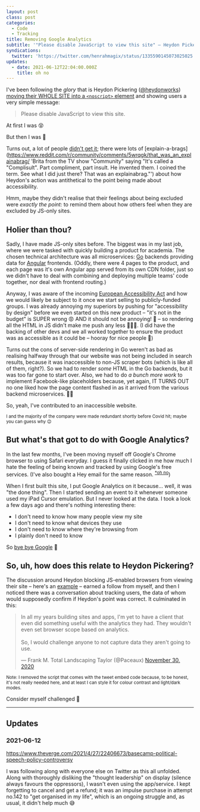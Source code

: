 ```yaml
---
layout: post
class: post
categories:
  - Code
  - Tracking
title: Removing Google Analytics
subtitle: '"Please disable JavaScript to view this site" – Heydon Pickering'
syndications:
  twitter: 'https://twitter.com/henrahmagix/status/1335590145073025025'
updates:
  - date: 2021-06-12T22:04:00.000Z
    title: oh no
---
```


I've been following the _glory_ that is Heydon Pickering ([@heydonworks](https://twitter.com/heydonworks)) [moving their WHOLE SITE into a `<noscript>` element](https://twitter.com/heydonworks/status/1332620108129312768) and showing users a very simple message:

>Please disable JavaScript to view this site.

At first I was 😵

But then I was 🙌

Turns out, a lot of people [didn't get it](https://twitter.com/heydonworks/status/1334064737332629505); there were lots of [explain-a-brags](https://www.reddit.com/r/community/comments/5wrqgk/that_was_an_explainabrag/ 'Brita from the TV show "Community" saying "It's called a "Complisult". Part compliment, part insult. He invented them. I coined the term. See what I did just there? That was an explainabrag."') about how Heydon's action was antithetical to the point being made about accessibility.

Hmm, maybe they didn't realise that their feelings about being excluded were _exactly the point:_ to remind them about how others feel when they are excluded by JS-only sites.

## Holier than thou?

Sadly, I have made JS-only sites before. The biggest was in my last job, where we were tasked with quickly building a product for academia. The chosen technical architecture was all microservices: [Go](https://golang.org) backends providing data for [Angular](https://angular.io/) frontends. (Oddly, there were 4 pages to the product, and each page was it's own Angular app served from its own CDN folder, just so we didn't have to deal with combining and deploying multiple teams' code together, nor deal with frontend routing.)

Anyway, I was aware of the incoming [European Accessibility Act](https://ec.europa.eu/social/main.jsp?catId=1202) and how we would likely be subject to it once we start selling to publicly-funded groups. I was already annoying my superiors by pushing for "accessibility by design" before we even started on this new product – "it's not in the budget" is SUPER wrong 😡 AND it should not be annoying! 🤬 – so rendering all the HTML in JS didn't make me push any less 🤷‍♂️😅. (I did have the backing of other devs and we all worked together to ensure the product was as accessible as it could be – hooray for nice people 🙌)

Turns out the cons of server-side rendering in Go weren't as bad as realising halfway through that our website was not being included in search results, because it was inaccessible to non-JS scraper bots (which is like all of them, right?). So we had to render _some_ HTML in the Go backends, but it was too far gone to start over. Also, we had to do _a bunch more work_ to implement Facebook-like placeholders because, yet again, IT TURNS OUT no one liked how the page content flashed in as it arrived from the various backend microservices. 💁‍♂️

So, yeah, I've contributed to an inaccessible website.

<small class="secret">I and the majority of the company were made redundant shortly before Covid hit; maybe you can guess why 😉</small>

## But what's that got to do with Google Analytics?

In the last few months, I've been moving myself off Google's Chrome browser to using Safari everyday. I guess it finally clicked in me how much I hate the feeling of being known and tracked by using Google's free services. (I've also bought a Hey email for the same reason. <sup>[*oh no](#2021-06-12)</sup>)

When I first built this site, I put Google Analytics on it because... well, it was "the done thing". Then I started sending an event to it whenever someone used my iPad Cursor emulation. But I never looked at the data. I took a look a few days ago and there's nothing interesting there:

- I don't need to know how many people view my site
- I don't need to know what devices they use
- I don't need to know where they're browsing from
- I plainly don't need to know

So [bye bye Google](https://github.com/henrahmagix/henrahmagix.github.io/commit/64854cc8fb8393a04d42a4624172c665e2d37c18 "My commit that removes Google Analytics from this site") 👋

## So, uh, how does this relate to Heydon Pickering?

The discussion around Heydon blocking JS-enabled browsers from viewing their site – here's an [example](https://twitter.com/heydonworks/status/1334064737332629505 "An example of Heydon replying to people who just didn't get it") – earned a follow from myself, and then I noticed there was a conversation about tracking users, the data of whom would supposedly confirm if Heydon's point was correct. It culminated in this:
<blockquote class="twitter-tweet"><p lang="en" dir="ltr">In all my years building sites and apps, I&#39;m yet to have a client that even did something useful with the analytics they had. They wouldn&#39;t even set browser scope based on analytics. <br><br>So, I would challenge anyone to not capture data they aren&#39;t going to use.</p>&mdash; Frank M. Total Landscaping Taylor (@Paceaux) <a href="https://twitter.com/Paceaux/status/1333424995758977024?ref_src=twsrc%5Etfw">November 30, 2020</a></blockquote>

<small>Note: I removed the script that comes with the tweet embed code because, to be honest, it's not really needed here, and at least I can style it for colour contrast and light/dark modes.</small>

Consider myself challenged 🤗

<hr>

## Updates

### 2021-06-12

<https://www.theverge.com/2021/4/27/22406673/basecamp-political-speech-policy-controversy>

I was following along with everyone else on Twitter as this all unfolded. Along with thoroughly disliking the "thought leadership" on display (silence always favours the oppressors), I wasn't even using the app/service. I kept forgetting to cancel and get a refund; it was an impulse purchase in attempt no.142 to "get organised in my life", which is an ongoing struggle and, as usual, it didn't help much 😅
